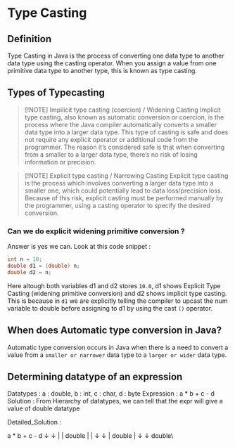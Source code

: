 # Type Casting

## Definition

Type Casting in Java is the process of converting one data type to another data type using the casting operator. When you assign a value from one primitive data type to another type, this is known as type casting.

## Types of Typecasting
 
>[!NOTE] Impilicit type casting (coercion) / Widening Casting
>Implicit type casting, also known as automatic conversion or coercion, is the process where the Java compiler automatically converts a smaller data type into a larger data type. This type of casting is safe and does not require any explicit operator or additional code from the programmer. The reason it’s considered safe is that when converting from a smaller to a larger data type, there’s no risk of losing information or precision.

>[!NOTE] Explicit type casting / Narrowing Casting
>Explicit type casting is the process which involves converting a larger data type into a smaller one, which could potentially lead to data loss/precision loss. Because of this risk, explicit casting must be performed manually by the programmer, using a casting operator to specify the desired conversion.

### Can we do explicit widening primitive conversion ?
Answer is yes we can. Look at this code snippet : 
```java
int n = 10;
double d1 = (double) n;
double d2 = n;
```

Here altough both variables d1 and d2 stores `10.0`, d1 shows Explicit Type Casting (widening primitive conversion) and d2 shows implicit type casting.
This is because in `d1` we are explicitly telling the compiler to upcast the num variable to double before assigning to d1 by using the cast `()` operator.

## When does Automatic type conversion in Java?
Automatic type conversion occurs in Java when there is a need to convert a value from a `smaller or narrower` data type to a `larger or wider` data type.

## Determining datatype of an expression

Datatypes : a : double, b : int, c : char, d : byte
Expression : a * b + c - d
Solution : From Hierarchy of datatypes, we can tell that the expr will give a value of double datatype

Detailed_Solution :

a   *   b   +   c   -   d
↓       ↓       |       |
 double         |       |
    ↓           ↓       |
        double          |
        ↓               ↓
              double\


